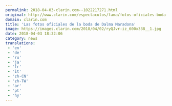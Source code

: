 ```yaml
---
permalink: 2018-04-03-clarin.com--1022217271.html
original: http://www.clarin.com/espectaculos/fama/fotos-oficiales-boda-dalma-maradona_0_H1PrsfWsz.html
domain: clarin.com
title: 'Las fotos oficiales de la boda de Dalma Maradona'
image: https://images.clarin.com/2018/04/02/ryQJvr-iz_600x338__1.jpg
date: 2018-04-03 18:32:06
category: news
translations: 
 - 'en'
 - 'de'
 - 'ru'
 - 'ja'
 - 'fr'
 - 'it'
 - 'zh-CN'
 - 'zh-TW'
 - 'ar'
 - 'pt'
 - 'hy'
---
```


